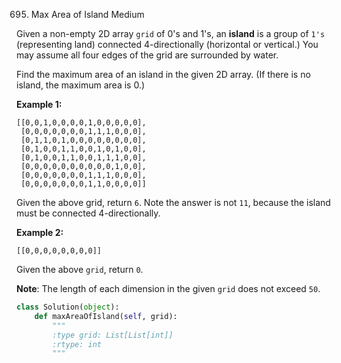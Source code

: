 695. Max Area of Island
Medium

Given a non-empty 2D array `grid` of 0's and 1's, an **island** is a group of `1's` (representing land) 
connected 4-directionally (horizontal or vertical.) 
You may assume all four edges of the grid are surrounded by water.

Find the maximum area of an island in the given 2D array. (If there is no island, the maximum area is 0.)

**Example 1:**
```
[[0,0,1,0,0,0,0,1,0,0,0,0,0],
 [0,0,0,0,0,0,0,1,1,1,0,0,0],
 [0,1,1,0,1,0,0,0,0,0,0,0,0],
 [0,1,0,0,1,1,0,0,1,0,1,0,0],
 [0,1,0,0,1,1,0,0,1,1,1,0,0],
 [0,0,0,0,0,0,0,0,0,0,1,0,0],
 [0,0,0,0,0,0,0,1,1,1,0,0,0],
 [0,0,0,0,0,0,0,1,1,0,0,0,0]]
```

Given the above grid, return `6`. Note the answer is not `11`, 
because the island must be connected 4-directionally.

**Example 2:**
```
[[0,0,0,0,0,0,0,0]]
```

Given the above `grid`, return `0`.

**Note**: The length of each dimension in the given `grid` does not exceed `50`.

```python
class Solution(object):
    def maxAreaOfIsland(self, grid):
        """
        :type grid: List[List[int]]
        :rtype: int
        """
```